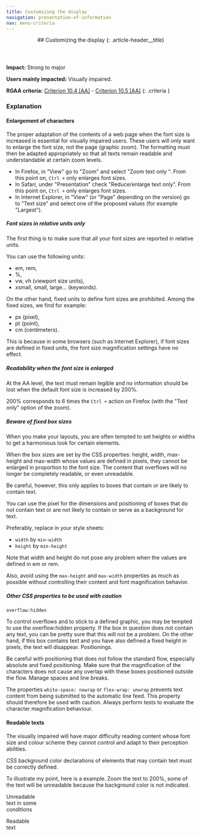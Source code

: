 ```yaml
---
title: Customizing the display
navigation: presentation-of-information
nav: menu-criteria
---
```


<header>
## Customizing the display
{: .article-header__title}
</header>

**Impact:** Strong to major

**Users mainly impacted:** Visually impaired.

**RGAA criteria:** [Criterion 10.4 [AA]](http://disic.github.io/rgaa_referentiel_en/criteria.html#crit-10-4) - [Criterion 10.5 [AA]](http://disic.github.io/rgaa_referentiel_en/criteria.html#crit-10-5)
{: .criteria }

### Explanation

#### Enlargement of characters

The proper adaptation of the contents of a web page when the font size is increased is essential for visually impaired users.
These users will only want to enlarge the font size, not the page (graphic zoom).
The formatting must then be adapted appropriately so that all texts remain readable and understandable at certain zoom levels.

* In Firefox, in "View" go to "Zoom" and select "Zoom text only ". From this point on, `Ctrl +` only enlarges font sizes.
* In Safari, under "Presentation" check "Reduce/enlarge text only". From this point on, `Ctrl +` only enlarges font sizes.
* In Internet Explorer, in "View" (or "Page" depending on the version) go to "Text size" and select one of the proposed values (for example "Largest").

##### Font sizes in relative units only

The first thing is to make sure that all your font sizes are reported in relative units.

You can use the following units:

* em, rem,
* %,
* vw, vh (viewport size units),
* xsmall, small, large... (keywords).

On the other hand, fixed units to define font sizes are prohibited. Among the fixed sizes, we find for example:

* px (pixel),
* pt (point),
* cm (centimeters).

This is because in some browsers (such as Internet Explorer), if font sizes are defined in fixed units, the font size magnification settings have no effect.

##### Readability when the font size is enlarged

At the AA level, the text must remain legible and no information should be lost when the default font size is increased by 200%.

200% corresponds to 6 times the `Ctrl +` action on Firefox (with the "Text only" option of the zoom).

##### Beware of fixed box sizes

When you make your layouts, you are often tempted to set heights or widths to get a harmonious look for certain elements.

When the box sizes are set by the CSS properties: height, width, max-height and max-width whose values are defined in pixels, they cannot be enlarged in proportion to the font size. The content that overflows will no longer be completely readable, or even unreadable.

Be careful, however, this only applies to boxes that contain or are likely to contain text.

You can use the pixel for the dimensions and positioning of boxes that do not contain text or are not likely to contain or serve as a background for text.

Preferably, replace in your style sheets:

* `width` by `min-width`
* `height` by `min-height`

Note that width and height do not pose any problem when the values are defined in em or rem.

Also, avoid using the `max-height` and `max-width` properties as much as possible without controlling their content and font magnification behavior.

##### Other CSS properties to be used with caution

`overflow:hidden`

To control overflows and to stick to a defined graphic, you may be tempted to use the overflow:hidden property. If the box in question does not contain any text, you can be pretty sure that this will not be a problem. On the other hand, if this box contains text and you have also defined a fixed height in pixels, the text will disappear.
Positionings.

Be careful with positioning that does not follow the standard flow, especially absolute and fixed positioning. Make sure that the magnification of the characters does not cause any overlap with these boxes positioned outside the flow.
Manage spaces and line breaks.

The properties `white-space: nowrap` or `flex-wrap: unwrap` prevents text content from being submitted to the automatic line feed. This property should therefore be used with caution. Always perform tests to evaluate the character magnification behaviour.

#### Readable texts

The visually impaired will have major difficulty reading content whose font size and colour scheme they cannot control and adapt to their perception abilities.

CSS background color declarations of elements that may contain text must be correctly defined.

To illustrate my point, here is a example. Zoom the text to 200%, some of the text will be unreadable because the background color is not indicated.

<p class="backgroundafter --ko">Unreadable<br>text in some<br>conditions</p>

<p class="backgroundafter --ok">Readable<br>text</p>
